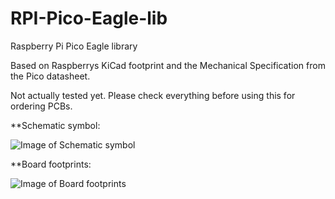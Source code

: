 # RPI-Pico-Eagle-lib
Raspberry Pi Pico Eagle library

Based on Raspberrys KiCad footprint and the Mechanical Specification from the Pico datasheet.

Not actually tested yet.  Please check everything before using this for ordering PCBs.

**Schematic symbol:

![Image of Schematic symbol](https://github.com/Lobo-T/RPI-Pico-Eagle-lib/blob/main/rpi_sch.png)

**Board footprints:

![Image of Board footprints](https://github.com/Lobo-T/RPI-Pico-Eagle-lib/blob/main/rpi_brd.png)
